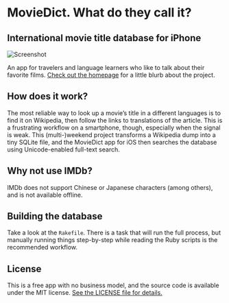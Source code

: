 # MovieDict. What do they call it?

## International movie title database for iPhone

![Screenshot](https://moviedict.info/iphone.png)

An app for travelers and language learners who like to talk about their favorite films.
[Check out the homepage](https://moviedict.info) for a little blurb about the project.

## How does it work?

The most reliable way to look up a movie’s title in a different languages is to find it on Wikipedia, then follow the links to translations of the article.
This is a frustrating workflow on a smartphone, though, especially when the signal is weak.
This (multi-)weekend project transforms a Wikipedia dump into a tiny SQLite file, and the MovieDict app for iOS then searches the database using Unicode-enabled full-text search.

## Why not use IMDb?

IMDb does not support Chinese or Japanese characters (among others), and is not available offline.

## Building the database

Take a look at the `Rakefile`. There is a task that will run the full process, but manually running things step-by-step while reading the Ruby scripts is the recommended workflow.

## License

This is a free app with no business model, and the source code is available under the MIT license. [See the LICENSE file for details.](LICENSE)
